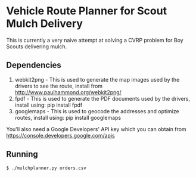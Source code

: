 # Vehicle Route Planner for Scout Mulch Delivery

This is currently a very naive attempt at solving a CVRP problem for Boy Scouts delivering mulch.

## Dependencies

1. webkit2png - This is used to generate the map images used by the drivers to see the route, install from http://www.paulhammond.org/webkit2png/
2. fpdf - This is used to generate the PDF documents used by the drivers, install using: pip install fpdf 
3. googlemaps - This is used to geocode the addresses and optimize routes, install using: pip install googlemaps

You'll also need a Google Developers' API key which you can obtain from https://console.developers.google.com/apis

## Running

```
$ ./mulchplanner.py orders.csv
```
